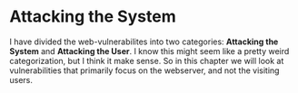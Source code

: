 # Attacking the System

I have divided the web-vulnerabilites into two categories: **Attacking the System** and **Attacking the User**. I know this might seem like a pretty weird categorization, but I think it make sense. So in this chapter we will look at vulnerabilities that primarily focus on the webserver, and not the visiting users.



